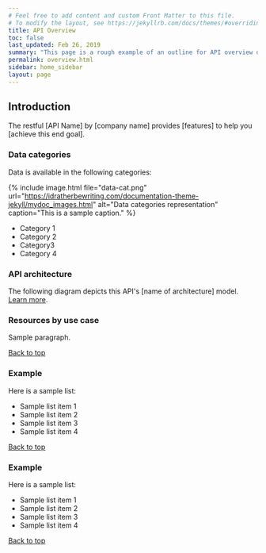 ```yaml
---
# Feel free to add content and custom Front Matter to this file.
# To modify the layout, see https://jekyllrb.com/docs/themes/#overriding-theme-defaults
title: API Overview
toc: false
last_updated: Feb 26, 2019
summary: "This page is a rough example of an outline for API overview documentation. This is an experiment to test publishing tools. The content is just theoretical placeholder text."
permalink: overview.html
sidebar: home_sidebar
layout: page
---
```


## Introduction

The restful [API Name] by [company name] provides [features] to help you [achieve this end goal].

### Data categories

Data is available in the following categories:


{% include image.html file="data-cat.png" url="https://idratherbewriting.com/documentation-theme-jekyll/mydoc_images.html" alt="Data categories representation" caption="This is a sample caption." %}

* Category 1
* Category 2
* Category3
* Category 4

### API architecture

The following diagram depicts this API's [name of architecture] model. [Learn more](architecture.html).

### Resources by use case

Sample paragraph.

[Back to top](#introduction)


### Example

Here is a sample list:

* Sample list item 1
* Sample list item 2
* Sample list item 3
* Sample list item 4


[Back to top](#introduction)

### Example

Here is a sample list:

* Sample list item 1
* Sample list item 2
* Sample list item 3
* Sample list item 4


[Back to top](#introduction)
